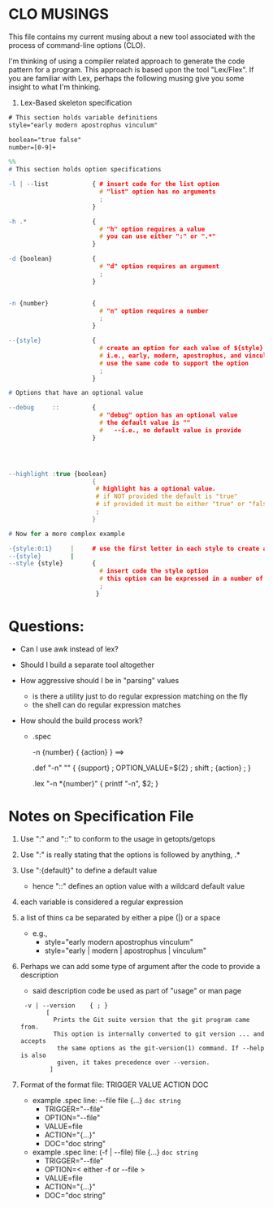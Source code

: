 # CLO MUSINGS

This file contains my current musing about a new tool associated with the 
process of command-line options (CLO). 


I'm thinking of using a compiler related approach to generate the code pattern for a program.  This approach is based upon the tool "Lex/Flex". If you are familiar with Lex, perhaps the following musing give you some insight to what I'm thinking.


1. Lex-Based skeleton specification   

  ```lex
  # This section holds variable definitions
  style="early modern apostrophus vinculum"

  boolean="true false"
  number=[0-9]+

  %%
  # This section holds option specifications

  -l | --list            { # insert code for the list option
                           # "list" option has no arguments
                           ;
                         }

  -h .*                  {
                           # "h" option requires a value
                           # you can use either ":" or ".*"
                         }

  -d {boolean}           { 
                           # "d" option requires an argument
                           ;
                         }


  -n {number}            { 
                           # "n" option requires a number
                           ;
                         }

  --{style}              { 
                           # create an option for each value of ${style}
                           # i.e., early, modern, apostrophus, and vinculum 
                           # use the same code to support the option
                           ;
                         }

  # Options that have an optional value

  --debug     ::         {
                           # "debug" option has an optional value
                           # the default value is ""
                           #   --i.e., no default value is provide
                         }




  --highlight :true {boolean}
                         {
                          # highlight has a optional value.
                          # if NOT provided the default is "true"
                          # if provided it must be either "true" or "false"
                          ;
                         }

  # Now for a more complex example

  -{style:0:1}     |     # use the first letter in each style to create an option
  --{style}        |
  --style {style}        { 
                           # insert code the style option
                           # this option can be expressed in a number of ways
                           ;
                          }

 ```


# Questions:
- Can I use awk instead of lex?
- Should I build a separate tool altogether
- How aggressive should I be in "parsing" values
  - is there a utility just to do regular expression matching on the fly
  - the shell can do regular expression matches
- How should the build process work?

    - .spec

      -n {number}  { {action} } ==>

      .def "-n" ""  { {support} ; OPTION_VALUE=${2} ; shift ; {action} ; }

      .lex "-n  \*{number}"  { printf "-n", $2; }


# Notes on Specification File
1. Use ":" and "::"  to conform to the usage in getopts/getops
1. Use ":" is really stating that the options is followed by anything, .*
1. Use ":{default}"  to define a default value
   - hence "::" defines an option value with a wildcard default value
1. each variable is considered a regular expression
1. a list of thins ca be separated by either a pipe (|) or a space
   - e.g.,
     - style="early modern apostrophus vinculum"
     - style="early | modern | apostrophus | vinculum"

1. Perhaps we can add some type of argument after the code to provide a description
    - said description code be used as part of "usage" or man page

    ```TBD
     -v | --version    { ; }
           [
             Prints the Git suite version that the git program came from.
             This option is internally converted to git version ... and accepts
              the same options as the git-version(1) command. If --help is also
              given, it takes precedence over --version.
            ]
    ```

1. Format of the format file:    TRIGGER VALUE ACTION DOC
   * example .spec line:  --file file {...} ```doc string```
     * TRIGGER="--file"
     * OPTION="--file"
     * VALUE=file
     * ACTION="{...}"
     * DOC="doc string"
   * example .spec line: (-f | --file) file {...} ```doc string ```
     * TRIGGER="--file"
     * OPTION=< either -f or --file >
     * VALUE=file
     * ACTION="{...}"
     * DOC="doc string"

